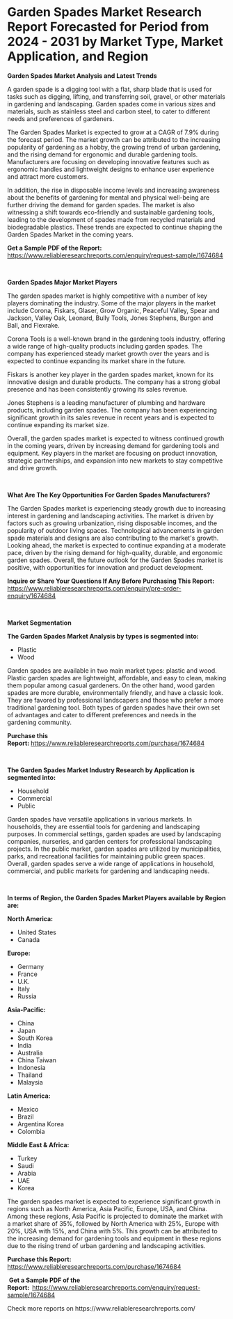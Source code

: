 <p><h1>Garden Spades Market Research Report Forecasted for Period from 2024 -  2031 by Market Type, Market Application, and Region</h1></p><p><strong>Garden Spades Market Analysis and Latest Trends</strong></p>
<p><p>A garden spade is a digging tool with a flat, sharp blade that is used for tasks such as digging, lifting, and transferring soil, gravel, or other materials in gardening and landscaping. Garden spades come in various sizes and materials, such as stainless steel and carbon steel, to cater to different needs and preferences of gardeners.</p><p>The Garden Spades Market is expected to grow at a CAGR of 7.9% during the forecast period. The market growth can be attributed to the increasing popularity of gardening as a hobby, the growing trend of urban gardening, and the rising demand for ergonomic and durable gardening tools. Manufacturers are focusing on developing innovative features such as ergonomic handles and lightweight designs to enhance user experience and attract more customers.</p><p>In addition, the rise in disposable income levels and increasing awareness about the benefits of gardening for mental and physical well-being are further driving the demand for garden spades. The market is also witnessing a shift towards eco-friendly and sustainable gardening tools, leading to the development of spades made from recycled materials and biodegradable plastics. These trends are expected to continue shaping the Garden Spades Market in the coming years.</p></p>
<p><strong>Get a Sample PDF of the Report:&nbsp;</strong> <a href="https://www.reliableresearchreports.com/enquiry/request-sample/1674684">https://www.reliableresearchreports.com/enquiry/request-sample/1674684</a></p>
<p>&nbsp;</p>
<p><strong>Garden Spades Major Market Players</strong></p>
<p><p>The garden spades market is highly competitive with a number of key players dominating the industry. Some of the major players in the market include Corona, Fiskars, Glaser, Grow Organic, Peaceful Valley, Spear and Jackson, Valley Oak, Leonard, Bully Tools, Jones Stephens, Burgon and Ball, and Flexrake.</p><p>Corona Tools is a well-known brand in the gardening tools industry, offering a wide range of high-quality products including garden spades. The company has experienced steady market growth over the years and is expected to continue expanding its market share in the future.</p><p>Fiskars is another key player in the garden spades market, known for its innovative design and durable products. The company has a strong global presence and has been consistently growing its sales revenue.</p><p>Jones Stephens is a leading manufacturer of plumbing and hardware products, including garden spades. The company has been experiencing significant growth in its sales revenue in recent years and is expected to continue expanding its market size.</p><p>Overall, the garden spades market is expected to witness continued growth in the coming years, driven by increasing demand for gardening tools and equipment. Key players in the market are focusing on product innovation, strategic partnerships, and expansion into new markets to stay competitive and drive growth.</p></p>
<p>&nbsp;</p>
<p><strong>What Are The Key Opportunities For Garden Spades Manufacturers?</strong></p>
<p><p>The Garden Spades market is experiencing steady growth due to increasing interest in gardening and landscaping activities. The market is driven by factors such as growing urbanization, rising disposable incomes, and the popularity of outdoor living spaces. Technological advancements in garden spade materials and designs are also contributing to the market's growth. Looking ahead, the market is expected to continue expanding at a moderate pace, driven by the rising demand for high-quality, durable, and ergonomic garden spades. Overall, the future outlook for the Garden Spades market is positive, with opportunities for innovation and product development.</p></p>
<p><strong>Inquire or Share Your Questions If Any Before Purchasing This Report:</strong> <a href="https://www.reliableresearchreports.com/enquiry/pre-order-enquiry/1674684">https://www.reliableresearchreports.com/enquiry/pre-order-enquiry/1674684</a></p>
<p>&nbsp;</p>
<p><strong>Market Segmentation</strong></p>
<p><strong>The Garden Spades Market Analysis by types is segmented into:</strong></p>
<p><ul><li>Plastic</li><li>Wood</li></ul></p>
<p><p>Garden spades are available in two main market types: plastic and wood. Plastic garden spades are lightweight, affordable, and easy to clean, making them popular among casual gardeners. On the other hand, wood garden spades are more durable, environmentally friendly, and have a classic look. They are favored by professional landscapers and those who prefer a more traditional gardening tool. Both types of garden spades have their own set of advantages and cater to different preferences and needs in the gardening community.</p></p>
<p><strong>Purchase this Report:&nbsp;</strong><a href="https://www.reliableresearchreports.com/purchase/1674684">https://www.reliableresearchreports.com/purchase/1674684</a></p>
<p>&nbsp;</p>
<p><strong>The Garden Spades Market Industry Research by Application is segmented into:</strong></p>
<p><ul><li>Household</li><li>Commercial</li><li>Public</li></ul></p>
<p><p>Garden spades have versatile applications in various markets. In households, they are essential tools for gardening and landscaping purposes. In commercial settings, garden spades are used by landscaping companies, nurseries, and garden centers for professional landscaping projects. In the public market, garden spades are utilized by municipalities, parks, and recreational facilities for maintaining public green spaces. Overall, garden spades serve a wide range of applications in household, commercial, and public markets for gardening and landscaping needs.</p></p>
<p>&nbsp;</p>
<p><strong>In terms of Region, the Garden Spades Market Players available by Region are:</strong></p>
<p>
    <p> <strong> North America: </strong>
        <ul>
            <li>United States</li>
            <li>Canada</li>
        </ul>
        </p> 
    <p> <strong> Europe: </strong>
        <ul>
            <li>Germany</li>
            <li>France</li>
            <li>U.K.</li>
            <li>Italy</li>
            <li>Russia</li>
        </ul>
        </p> 
    <p> <strong> Asia-Pacific: </strong>
        <ul>
            <li>China</li>
            <li>Japan</li>
            <li>South Korea</li>
            <li>India</li>
            <li>Australia</li>
            <li>China Taiwan</li>
            <li>Indonesia</li>
            <li>Thailand</li>
            <li>Malaysia</li>
        </ul>
        </p> 
    <p> <strong> Latin America: </strong>
        <ul>
            <li>Mexico</li>
            <li>Brazil</li>
            <li>Argentina Korea</li>
            <li>Colombia</li>
        </ul>
        </p> 
    <p> <strong> Middle East & Africa: </strong>
        <ul>
            <li>Turkey</li>
            <li>Saudi</li>
            <li>Arabia</li>
            <li>UAE</li>
            <li>Korea</li>
        </ul>
    </p>
    </p>
<p><p>The garden spades market is expected to experience significant growth in regions such as North America, Asia Pacific, Europe, USA, and China. Among these regions, Asia Pacific is projected to dominate the market with a market share of 35%, followed by North America with 25%, Europe with 20%, USA with 15%, and China with 5%. This growth can be attributed to the increasing demand for gardening tools and equipment in these regions due to the rising trend of urban gardening and landscaping activities.</p></p>
<p><strong>Purchase this Report: </strong><a href="https://www.reliableresearchreports.com/purchase/1674684">https://www.reliableresearchreports.com/purchase/1674684</a></p>
<p>&nbsp;<strong>Get a Sample PDF of the Report:&nbsp;&nbsp;</strong><a href="https://www.reliableresearchreports.com/enquiry/request-sample/1674684">https://www.reliableresearchreports.com/enquiry/request-sample/1674684</a></p>
<p><strong></strong></p>
<p>Check more reports on https://www.reliableresearchreports.com/</p>